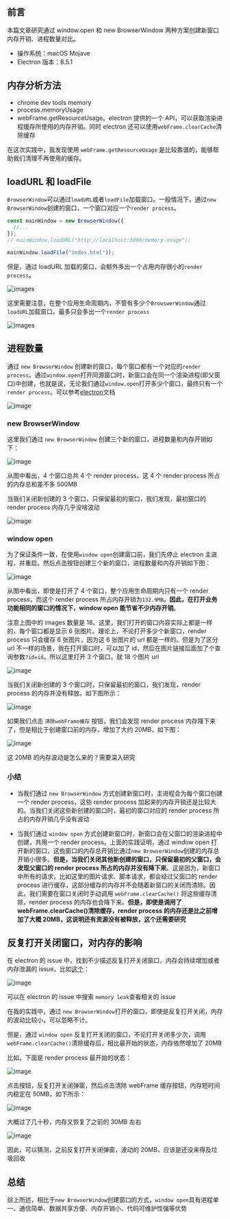 ## 前言

本篇文章研究通过 window.open 和 new BrowserWindow 两种方案创建新窗口内存开销、进程数量对比。

- 操作系统：macOS Mojave
- Electron 版本：8.5.1

## 内存分析方法

- chrome dev tools memory
- process.memoryUsage
- webFrame.getResourceUsage。electron 提供的一个 API，可以获取渲染进程缓存所使用的内存开销。同时 electron 还可以使用`webFrame.clearCache`清除缓存

在这次实践中，我发现使用 `webFrame.getResourceUsage` 是比较靠谱的，能够帮助我们清理不再使用的缓存。

## loadURL 和 loadFile

`BrowserWindow`可以通过`loadURL`或者`loadFile`加载窗口。一般情况下，通过`new BrowserWindow`创建的窗口，一个窗口对应一个`render process`。

```js
const mainWindow = new BrowserWindow({
  //...
});
// mainWindow.loadURL("http://localhost:3000/memory-usage");

mainWindow.loadFile("index.html"));
```

但是，通过 loadURL 加载的窗口，会额外多出一个占用内存很小的`render process`。

![images](../../imgs/process-01.jpg)

这里需要注意，在整个应用生命周期内，不管有多少个`BrowswerWindow`通过`loadURL`加载窗口，最多只会多出一个`render process`

![images](../../imgs/process-02.jpg)

## 进程数量

通过 `new BrowserWindow` 创建新的窗口，每个窗口都有一个对应的`render process`。通过`window.open`打开同源窗口时，新窗口会在同一个渲染进程(即父窗口)中创建，也就是说，无论我们通过`window.open`打开多少个窗口，最终只有一个`render process`。可以参考[electron](https://www.electronjs.org/docs/latest/api/window-open)文档

![image](../../imgs/process-03.jpg)

### new BrowserWindow

这里我们通过 `new BrowserWindow` 创建三个新的窗口，进程数量和内存开销如下：

![image](../../imgs/process-04.jpg)

从图中看出，4 个窗口总共 4 个 render process，这 4 个 render process 所占的内存总和差不多 500MB

当我们关闭新创建的 3 个窗口，只保留最初的窗口，我们发现，最初窗口的 render process 内存几乎没啥波动

![image](../../imgs/process-08.jpg)

### window open

为了保证条件一致，在使用`window open`创建窗口前，我们先停止 electron 主进程，并重启。然后点击按钮创建三个新的窗口，进程数量和内存开销如下图：

![image](../../imgs/process-05.jpg)

从图中看出，即使是打开了 4 个窗口，整个应用生命周期内只有一个 render process，而这个 render process 所占内存开销为`132.9MB`。**因此，在打开业务功能相同的窗口的情况下，window open 能节省不少内存开销**。

注意上图中的 images 数量是 18。这里，我们打开的窗口内容实际上都是一样的，每个窗口都是显示 6 张图片。理论上，不论打开多少个新窗口，render process 只会缓存 6 张图片，因为这 6 张图片的 url 都是一样的。但是为了区分 url 不一样的场景，我在打开窗口时，可以加了 id，然后在图片链接后面加了个查询参数`?id=id`。所以这里打开 3 个窗口，就 18 个图片 url

![image](../../imgs/process-09.jpg)

当我们关闭新创建的 3 个窗口时，只保留最初的窗口，我们发现，render process 的内存并没有释放。如下图所示：

![image](../../imgs/process-06.jpg)

如果我们点击 `清除webFrame缓存` 按钮，我们会发现 render process 内存降下来了，但是相比于创建窗口前的内存，增加了大约 20MB，如下图：

![image](../../imgs/process-07.jpg)

这 20MB 的内存波动是怎么来的？需要深入研究

### 小结

- 当我们通过 `new BrowserWindow` 方式创建新窗口时，主进程会为每个窗口创建一个 render process，这些 render process 加起来的内存开销还是比较大的。当我们关闭这些新创建的窗口时，最初的窗口对应的 render process 所占的内存开销几乎没有波动

- 当我们通过 `window open` 方式创建新窗口时，新窗口会在父窗口的渲染进程中创建，共用一个 render process。上面的实践证明，通过 window open 打开新的窗口，这些窗口的内存总开销比通过`new BrowserWindow`创建的内存总开销小很多。**但是，当我们关闭其他新创建的窗口，只保留最初的父窗口，会发现父窗口的 render process 所占的内存并没有降下来**。这是因为，新窗口中所有的请求，比如这里的图片请求、脚本请求，都会经过父窗口的 render process 进行缓存，这部分缓存的内存并不会随着新窗口的关闭而清除。因此，我们需要在窗口关闭时手动调用 `webFrame.clearCache()` 将这些缓存清除，render process 的内存也会降下来。**但是，即使是调用了 webFrame.clearCache()清除缓存，render process 的内存还是比之前增加了大概 20MB，这说明还有资源没有被释放，这个还需要研究**

## 反复打开关闭窗口，对内存的影响

在 electron 的 issue 中，找到不少描述反复打开关闭窗口，内存会持续增加或者内存泄漏的 issue，比如[这个](https://github.com/electron/electron/issues/21586)：

![image](../../imgs/process-10.jpg)

可以在 electron 的 issue 中搜索 `memory leak`查看相关的 issue

在我的实践中，通过 `new BrowserWindow`打开的窗口，即使是反复打开关闭，内存的波动比较小，可以忽略不计。

但是，通过 `window open` 反复打开关闭的窗口，不论打开关闭多少次，调用 `webFrame.clearCache()`清除缓存后，相比最开始的状态，内存依然增加了 20MB

比如，下面是 render process 最开始的状态：

![image](../../imgs/process-11.jpg)

点击按钮，反复打开关闭弹窗，然后点击清除 webFrame 缓存按钮，内存短时间内稳定在 50MB，如下所示：

![image](../../imgs/process-12.jpg)

大概过了几十秒，内存又恢复了之前的 30MB 左右

![image](../../imgs/process-13.jpg)

因此，可以猜测，之前反复打开关闭弹窗，波动的 20MB，应该是还没来得及垃圾回收

## 总结

综上所述，相比于`new BrowserWindow`创建窗口的方式，`window open`具有进程单一、通信简单、数据共享方便、内存开销小、代码可维护性强等优势
